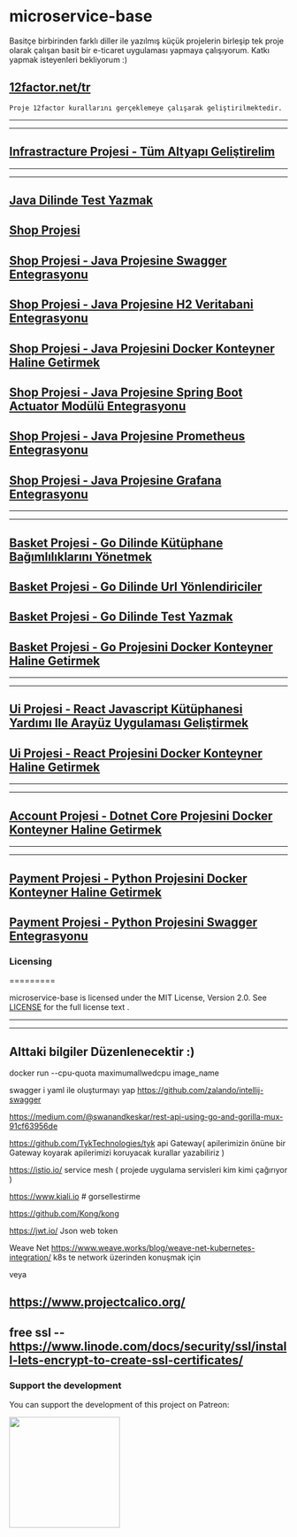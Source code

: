 # microservice-base

Basitçe birbirinden farklı diller ile yazılmış küçük projelerin birleşip tek proje olarak çalışan basit bir e-ticaret uygulaması yapmaya çalışıyorum. Katkı yapmak isteyenleri bekliyorum :)


    
   [12factor.net/tr](https://12factor.net/tr) 
   --
    Proje 12factor kurallarını gerçeklemeye çalışarak geliştirilmektedir.


***
***

[Infrastracture Projesi - Tüm Altyapı Geliştirelim](././pages/page18.md)
--

***
***

[Java Dilinde Test Yazmak](././pages/page2.md)
--


[Shop Projesi](././pages/page4.md)
--

[Shop Projesi - Java Projesine Swagger Entegrasyonu](././pages/page5.md)
--


[Shop Projesi - Java Projesine H2 Veritabani Entegrasyonu](././pages/page19.md)
--

[Shop Projesi - Java Projesini Docker Konteyner Haline Getirmek](././pages/page6.md)
--

[Shop Projesi - Java Projesine Spring Boot Actuator Modülü Entegrasyonu](././pages/page9.md)
--

[Shop Projesi - Java Projesine Prometheus Entegrasyonu](././pages/page10.md)
--

[Shop Projesi - Java Projesine Grafana Entegrasyonu](././pages/page11.md)
--

***
***

[Basket Projesi - Go Dilinde Kütüphane Bağımlılıklarını Yönetmek](././pages/page7.md)
--

[Basket Projesi - Go Dilinde Url Yönlendiriciler](././pages/page8.md)
--

[Basket Projesi - Go Dilinde Test Yazmak](././pages/page3.md)
--

[Basket Projesi - Go Projesini Docker Konteyner Haline Getirmek ](././pages/page17.md)
--

***
***

[Ui Projesi - React Javascript Kütüphanesi Yardımı Ile Arayüz Uygulaması Geliştirmek ](././pages/page12.md)
--

[Ui Projesi - React Projesini Docker Konteyner Haline Getirmek](././pages/page13.md)
--

***
***

[Account Projesi - Dotnet Core Projesini Docker Konteyner Haline Getirmek](././pages/page14.md)
--

***
***

[Payment Projesi - Python Projesini Docker Konteyner Haline Getirmek](././pages/page15.md)
--

[Payment Projesi - Python Projesini Swagger Entegrasyonu](././pages/page16.md)
--



### Licensing

=========

microservice-base is licensed under the MIT License, Version 2.0. See
[LICENSE](https://github.com/microservice-base/microservice-base.github.io/blob/master/LICENSE) for the full
license text
.


***
***
















Alttaki bilgiler Düzenlenecektir :)
--

docker run --cpu-quota maximumallwedcpu image_name

swagger i yaml ile oluşturmayı yap
https://github.com/zalando/intellij-swagger

https://medium.com/@swanandkeskar/rest-api-using-go-and-gorilla-mux-91cf63956de

https://github.com/TykTechnologies/tyk api Gateway( apilerimizin önüne bir Gateway koyarak apilerimizi koruyacak kurallar yazabiliriz )
 
https://istio.io/ service mesh ( projede uygulama servisleri kim kimi çağırıyor )

https://www.kiali.io  # gorsellestirme

https://github.com/Kong/kong

https://jwt.io/ Json web token


Weave Net  https://www.weave.works/blog/weave-net-kubernetes-integration/ k8s te network üzerinden konuşmak için

veya 

https://www.projectcalico.org/
--
free ssl  --  https://www.linode.com/docs/security/ssl/install-lets-encrypt-to-create-ssl-certificates/
--

### Support the development

You can support the development of this project on Patreon:

<a href='https://www.patreon.com/keramiozsoy'><img src='https://camo.githubusercontent.com/3baa6f57d721101b50f691de31b730b9fbcc3a8a/68747470733a2f2f766c616e672e696f2f696d672f70617472656f6e2e706e67' width=200></a>




